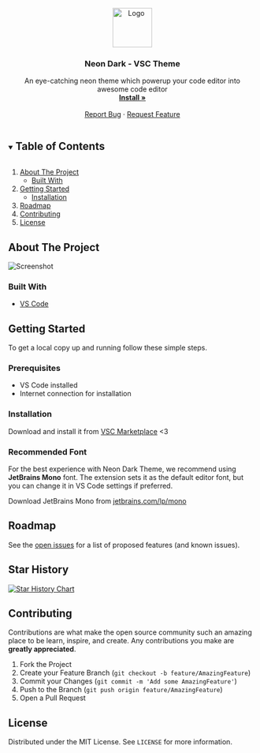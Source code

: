 <p align="center">
  <a href="https://github.com/SudhanPlayz/NeonDark-Theme">
    <img src="https://github.com/SudhanPlayz/NeonDark-Theme/blob/master/images/vsc.png?raw=true" alt="Logo" width="80" height="80">
  </a>

  <h3 align="center">Neon Dark - VSC Theme</h3>

  <p align="center">
    An eye-catching neon theme which powerup your code editor into awesome code editor
    <br />
    <a href="https://marketplace.visualstudio.com/items?itemName=Sudhan.neondark-theme"><strong>Install »</strong></a>
    <br />
    <br />
    <a href="https://github.com/SudhanPlayz/NeonDark-Theme/issues">Report Bug</a>
    ·
    <a href="https://github.com/SudhanPlayz/NeonDark-Theme/issues">Request Feature</a>
  </p>
</p>

<details open="open">
  <summary><h2 style="display: inline-block">Table of Contents</h2></summary>
  <ol>
    <li>
      <a href="#about-the-project">About The Project</a>
      <ul>
        <li><a href="#built-with">Built With</a></li>
      </ul>
    </li>
    <li>
      <a href="#getting-started">Getting Started</a>
      <ul>
        <li><a href="#installation">Installation</a></li>
      </ul>
    </li>
    <li><a href="#roadmap">Roadmap</a></li>
    <li><a href="#contributing">Contributing</a></li>
    <li><a href="#license">License</a></li>
  </ol>
</details>

## About The Project

![Screenshot](https://raw.githubusercontent.com/SudhanPlayz/NeonDark-Theme/master/images/Screenshot.png)

### Built With

- [VS Code](https://code.visualstudio.com)

## Getting Started

To get a local copy up and running follow these simple steps.

### Prerequisites

- VS Code installed
- Internet connection for installation

### Installation

Download and install it from [VSC Marketplace](https://marketplace.visualstudio.com/items?itemName=Sudhan.neondark-theme) <3

### Recommended Font

For the best experience with Neon Dark Theme, we recommend using **JetBrains Mono** font. The extension sets it as the default editor font, but you can change it in VS Code settings if preferred.

Download JetBrains Mono from [jetbrains.com/lp/mono](https://www.jetbrains.com/lp/mono/)

## Roadmap

See the [open issues](https://github.com/SudhanPlayz/NeonDark-Theme/issues) for a list of proposed features (and known issues).

## Star History

[![Star History Chart](https://api.star-history.com/svg?repos=sudhanplayz/neondark-theme&type=Date)](https://www.star-history.com/#sudhanplayz/neondark-theme&Date)


## Contributing

Contributions are what make the open source community such an amazing place to be learn, inspire, and create. Any contributions you make are **greatly appreciated**.

1. Fork the Project
2. Create your Feature Branch (`git checkout -b feature/AmazingFeature`)
3. Commit your Changes (`git commit -m 'Add some AmazingFeature'`)
4. Push to the Branch (`git push origin feature/AmazingFeature`)
5. Open a Pull Request

## License

Distributed under the MIT License. See `LICENSE` for more information.
